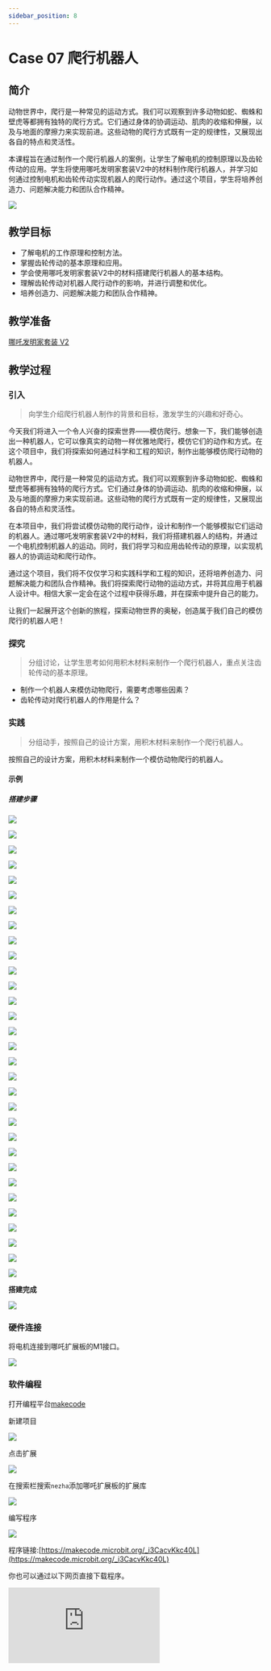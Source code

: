 ```yaml
---
sidebar_position: 8
---
```


# Case 07 爬行机器人

## 简介

动物世界中，爬行是一种常见的运动方式。我们可以观察到许多动物如蛇、蜘蛛和壁虎等都拥有独特的爬行方式。它们通过身体的协调运动、肌肉的收缩和伸展，以及与地面的摩擦力来实现前进。这些动物的爬行方式既有一定的规律性，又展现出各自的特点和灵活性。

本课程旨在通过制作一个爬行机器人的案例，让学生了解电机的控制原理以及齿轮传动的应用。学生将使用哪吒发明家套装V2中的材料制作爬行机器人，并学习如何通过控制电机和齿轮传动实现机器人的爬行动作。通过这个项目，学生将培养创造力、问题解决能力和团队合作精神。




![](./images/nezha-inventors-kit-v2-case-07-01.png)

## 教学目标

- 了解电机的工作原理和控制方法。
- 掌握齿轮传动的基本原理和应用。
- 学会使用哪吒发明家套装V2中的材料搭建爬行机器人的基本结构。
- 理解齿轮传动对机器人爬行动作的影响，并进行调整和优化。
- 培养创造力、问题解决能力和团队合作精神。

## 教学准备

[哪吒发明家套装 V2](https://www.elecfreaks.com/nezha-inventor-s-kit-v2-for-micro-bit.html)




## 教学过程

### 引入

>向学生介绍爬行机器人制作的背景和目标，激发学生的兴趣和好奇心。

今天我们将进入一个令人兴奋的探索世界——模仿爬行。想象一下，我们能够创造出一种机器人，它可以像真实的动物一样优雅地爬行，模仿它们的动作和方式。在这个项目中，我们将探索如何通过科学和工程的知识，制作出能够模仿爬行动物的机器人。

动物世界中，爬行是一种常见的运动方式。我们可以观察到许多动物如蛇、蜘蛛和壁虎等都拥有独特的爬行方式。它们通过身体的协调运动、肌肉的收缩和伸展，以及与地面的摩擦力来实现前进。这些动物的爬行方式既有一定的规律性，又展现出各自的特点和灵活性。

在本项目中，我们将尝试模仿动物的爬行动作，设计和制作一个能够模拟它们运动的机器人。通过哪吒发明家套装V2中的材料，我们将搭建机器人的结构，并通过一个电机控制机器人的运动。同时，我们将学习和应用齿轮传动的原理，以实现机器人的协调运动和爬行动作。

通过这个项目，我们将不仅仅学习和实践科学和工程的知识，还将培养创造力、问题解决能力和团队合作精神。我们将探索爬行动物的运动方式，并将其应用于机器人设计中。相信大家一定会在这个过程中获得乐趣，并在探索中提升自己的能力。

让我们一起展开这个创新的旅程，探索动物世界的奥秘，创造属于我们自己的模仿爬行的机器人吧！

### 探究

>分组讨论，让学生思考如何用积木材料来制作一个爬行机器人，重点关注齿轮传动的基本原理。

- 制作一个机器人来模仿动物爬行，需要考虑哪些因素？
- 齿轮传动对爬行机器人的作用是什么？

### 实践

>分组动手，按照自己的设计方案，用积木材料来制作一个爬行机器人。

按照自己的设计方案，用积木材料来制作一个模仿动物爬行的机器人。

#### 示例

##### 搭建步骤

![](./images/nezha-inventors-kit-v2-step-07-01.png)

![](./images/nezha-inventors-kit-v2-step-07-02.png)

![](./images/nezha-inventors-kit-v2-step-07-03.png)

![](./images/nezha-inventors-kit-v2-step-07-04.png)

![](./images/nezha-inventors-kit-v2-step-07-05.png)

![](./images/nezha-inventors-kit-v2-step-07-06.png)

![](./images/nezha-inventors-kit-v2-step-07-07.png)

![](./images/nezha-inventors-kit-v2-step-07-08.png)

![](./images/nezha-inventors-kit-v2-step-07-09.png)

![](./images/nezha-inventors-kit-v2-step-07-10.png)

![](./images/nezha-inventors-kit-v2-step-07-11.png)

![](./images/nezha-inventors-kit-v2-step-07-12.png)

![](./images/nezha-inventors-kit-v2-step-07-13.png)

![](./images/nezha-inventors-kit-v2-step-07-14.png)

![](./images/nezha-inventors-kit-v2-step-07-15.png)

![](./images/nezha-inventors-kit-v2-step-07-16.png)

![](./images/nezha-inventors-kit-v2-step-07-17.png)

![](./images/nezha-inventors-kit-v2-step-07-18.png)

![](./images/nezha-inventors-kit-v2-step-07-19.png)

![](./images/nezha-inventors-kit-v2-step-07-20.png)

![](./images/nezha-inventors-kit-v2-step-07-21.png)

![](./images/nezha-inventors-kit-v2-step-07-22.png)

![](./images/nezha-inventors-kit-v2-step-07-23.png)

![](./images/nezha-inventors-kit-v2-step-07-24.png)

![](./images/nezha-inventors-kit-v2-step-07-25.png)

![](./images/nezha-inventors-kit-v2-step-07-26.png)

![](./images/nezha-inventors-kit-v2-step-07-27.png)

![](./images/nezha-inventors-kit-v2-step-07-28.png)

![](./images/nezha-inventors-kit-v2-step-07-29.png)

![](./images/nezha-inventors-kit-v2-step-07-30.png)

![](./images/nezha-inventors-kit-v2-step-07-31.png)

**搭建完成**

![](./images/nezha-inventors-kit-v2-case-07-01.png)


### 硬件连接

将电机连接到哪吒扩展板的M1接口。

![](./images/nezha-inventors-kit-v2-case-07-02.png)

### 软件编程

打开编程平台[makecode](https://makecode.microbit.org/#)

新建项目

![](./images/nezha-inventors-kit-v2-case-19-03.png)

点击扩展

![](./images/nezha-inventors-kit-v2-case-19-04.png)



在搜索栏搜索`nezha`添加哪吒扩展板的扩展库

![](./images/nezha-inventors-kit-v2-case-19-06.png)

编写程序

![](./images/nezha-inventors-kit-v2-case-07-07.png)


程序链接:[https://makecode.microbit.org/_i3CacvKkc40L](https://makecode.microbit.org/_i3CacvKkc40L)

你也可以通过以下网页直接下载程序。

<div
    style={{
        position: 'relative',
        paddingBottom: '60%',
        overflow: 'hidden',
    }}
>
    <iframe
        src="https://makecode.microbit.org/_i3CacvKkc40L"
        frameborder="0"
        sandbox="allow-popups allow-forms allow-scripts allow-same-origin"
        style={{
            position: 'absolute',
            width: '100%',
            height: '100%',
        }}
    />
</div>



### 展示

>分组展示，让每组的机器人一起开始爬行，比较各组的成果和效果。

#### 示例案例效果

按下micro:bit上的A键，机器人向前爬行，按下micro:bit上的B键，机器人停止爬行。

![](./images/nezha-inventors-kit-v2-case-07.gif)

### 反思

>分组分享，让每组的学生分享自己的制作过程和心得，总结自己遇到的问题和解决办法，评价自己的优点和不足。
